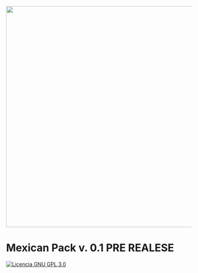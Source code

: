 <img src="https://github.com/Klisee/Mexican-Pack/assets/85597531/4ae0d090-68df-4802-9f59-156fc588ac4c" width="600"/>

# Mexican Pack v. 0.1 PRE REALESE

[![Licencia GNU GPL 3.0](https://img.shields.io/badge/licencia-gnu-gpl)](LICENSE)
